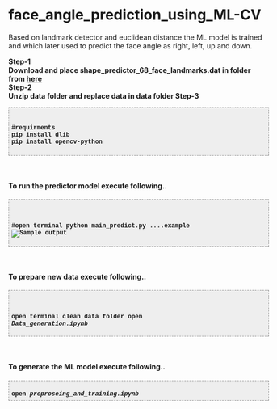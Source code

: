 # face_angle_prediction_using_ML-CV
Based on landmark detector and euclidean distance the ML model is trained and which later used to predict the face angle as right, left, up and down.  

<b>Step-1<b><br/>
Download and place <b>shape_predictor_68_face_landmarks.dat<b> in folder from <a href = 'https://github.com/davisking/dlib-models/blob/master/shape_predictor_68_face_landmarks.dat.bz2'>here</a> <br/>
<b>Step-2<b><br/>
Unzip data folder and replace data in data folder
<b>Step-3<b><br/>
<pre style="background-color: #eeeeee; border: 1px dashed rgb(153, 153, 153); line-height: 14px; overflow: auto; padding: 5px; width: 100%;"><span style="font-family: &quot;courier new&quot; , &quot;courier&quot; , monospace;"><span style="font-size: 12px;">

#requirments
pip install dlib
pip install opencv-python

</span></span></pre>
<br/>
<h4> To run the predictor model execute following..</h4>
<pre style="background-color: #eeeeee; border: 1px dashed rgb(153, 153, 153); line-height: 14px; overflow: auto; padding: 5px; width: 100%;"><span style="font-family: &quot;courier new&quot; , &quot;courier&quot; , monospace;"><span style="font-size: 12px;">

#open terminal
python main_predict.py
....example <img src="predicted_output.gif" alt="Sample output" />
</span></span></pre>

<br/>
<h4> To prepare new data execute following..</h4>
<pre style="background-color: #eeeeee; border: 1px dashed rgb(153, 153, 153); line-height: 14px; overflow: auto; padding: 5px; width: 100%;"><span style="font-family: &quot;courier new&quot; , &quot;courier&quot; , monospace;"><span style="font-size: 12px;">

<b>open terminal clean data folder</b>
<b>open <i>Data_generation.ipynb</i></b>
</span></span></pre>


<br/>
<h4> To generate the ML model execute following..</h4>
<pre style="background-color: #eeeeee; border: 1px dashed rgb(153, 153, 153); line-height: 14px; overflow: auto; padding: 5px; width: 100%;"><span style="font-family: &quot;courier new&quot; , &quot;courier&quot; , monospace;"><span style="font-size: 12px;">
<b>open <i>preproseing_and_training.ipynb</i></b>
</span></span></pre>

